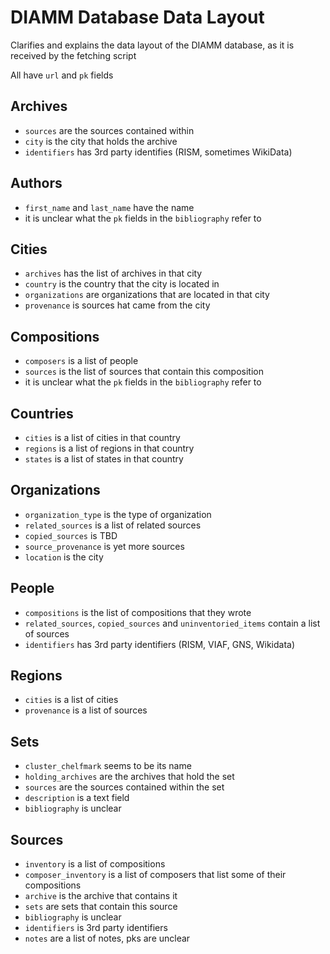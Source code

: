 # DIAMM Database Data Layout

Clarifies and explains the data layout of the DIAMM database, as it is received by the fetching script

All have `url` and `pk` fields

## Archives

- `sources` are the sources contained within
- `city` is the city that holds the archive
- `identifiers` has 3rd party identifies (RISM, sometimes WikiData)

## Authors

- `first_name` and `last_name` have the name
- it is unclear what the `pk` fields in the `bibliography` refer to

## Cities

- `archives` has the list of archives in that city
- `country` is the country that the city is located in
- `organizations` are organizations that are located in that city
- `provenance` is sources hat came from the city

## Compositions

- `composers` is a list of people
- `sources` is the list of sources that contain this composition
- it is unclear what the `pk` fields in the `bibliography` refer to

## Countries

- `cities` is a list of cities in that country
- `regions` is a list of regions in that country
- `states` is a list of states in that country

## Organizations

- `organization_type` is the type of organization
- `related_sources` is a list of related sources
- `copied_sources` is TBD
- `source_provenance` is yet more sources
- `location` is the city

## People

- `compositions` is the list of compositions that they wrote
- `related_sources`, `copied_sources` and `uninventoried_items` contain a list of sources
- `identifiers` has 3rd party identifiers (RISM, VIAF, GNS, Wikidata)

## Regions

- `cities` is a list of cities
- `provenance` is a list of sources

## Sets

- `cluster_chelfmark` seems to be its name
- `holding_archives` are the archives that hold the set
- `sources` are the sources contained within the set
- `description` is a text field
- `bibliography` is unclear

## Sources

- `inventory` is a list of compositions
- `composer_inventory` is a list of composers that list some of their compositions
- `archive` is the archive that contains it
- `sets` are sets that contain this source
- `bibliography` is unclear
- `identifiers` is 3rd party identifiers
- `notes` are a list of notes, pks are unclear
